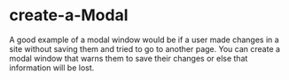 # create-a-Modal
A good example of a modal window would be if a user made changes in a site without saving them and tried to go to another page. You can create a modal window that warns them to save their changes or else that information will be lost.
